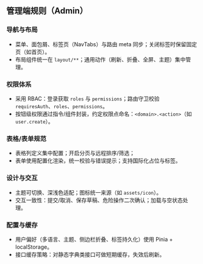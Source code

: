 ## 管理端规则（Admin）

### 导航与布局

- 菜单、面包屑、标签页（NavTabs）与路由 meta 同步；关闭标签时保留固定页（如首页）。
- 布局组件统一在 `layout/**`；通用动作（刷新、折叠、全屏、主题）集中管理。

### 权限体系

- 采用 RBAC：登录获取 `roles` 与 `permissions`；路由守卫校验 `requiresAuth`、`roles`、`permissions`。
- 按钮级权限通过指令/组件封装，约定权限点命名：`<domain>.<action>`（如 `user.create`）。

### 表格/表单规范

- 表格列定义集中配置；开启分页与远程排序/筛选；
- 表单使用配置化渲染，统一校验与错误提示；支持国际化占位与标签。

### 设计与交互

- 主题可切换、深浅色适配；图标统一来源（如 `assets/icon`）。
- 交互一致性：提交/取消、保存草稿、危险操作二次确认；加载与空状态处理。

### 配置与缓存

- 用户偏好（多语言、主题、侧边栏折叠、标签持久化）使用 Pinia + localStorage。
- 接口缓存策略：对静态字典类接口可做短期缓存，失效后刷新。



